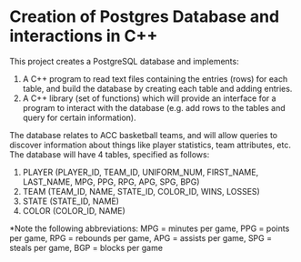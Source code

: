 # Creation of Postgres Database and interactions in C++

This project creates a PostgreSQL database and implements:
1. A C++ program to read text files containing the entries (rows) for each table, and build
the database by creating each table and adding entries.
2. A C++ library (set of functions) which will provide an interface for a program to interact
with the database (e.g. add rows to the tables and query for certain information).

The database relates to ACC basketball teams, and will allow queries to discover information
about things like player statistics, team attributes, etc. The database will have 4 tables, specified
as follows:
1. PLAYER (PLAYER_ID, TEAM_ID, UNIFORM_NUM, FIRST_NAME, LAST_NAME, MPG, PPG,
RPG, APG, SPG, BPG)
2. TEAM (TEAM_ID, NAME, STATE_ID, COLOR_ID, WINS, LOSSES)
3. STATE (STATE_ID, NAME)
4. COLOR (COLOR_ID, NAME)

*Note the following abbreviations: MPG = minutes per game, PPG = points per game, RPG =
rebounds per game, APG = assists per game, SPG = steals per game, BGP = blocks per game
